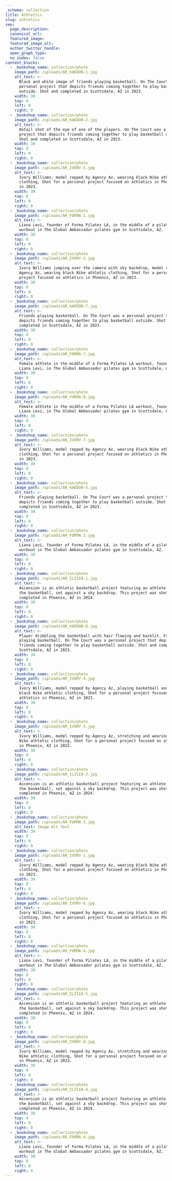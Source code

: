 ```yaml
---
_schema: collection
title: Athletics
slug: athletics
seo:
  page_description:
  canonical_url:
  featured_image:
  featured_image_alt:
  author_twitter_handle:
  open_graph_type:
  no_index: false
content_blocks:
  - _bookshop_name: collection/photo
    image_path: /uploads/AR_KAEDON-1.jpg
    alt_text: >-
      Black and white image of friends playing basketball. On The Court was a
      personal project that depicts friends coming together to play basketball
      outside. Shot and completed in Scottsdale, AZ in 2023.
    width: 30
    top: 0
    left: 0
    right: 0
  - _bookshop_name: collection/photo
    image_path: /uploads/AR_KAEDON-2.jpg
    alt_text: >-
      Detail shot of the eye of one of the players. On The Court was a personal
      project that depicts friends coming together to play basketball outside.
      Shot and completed in Scottsdale, AZ in 2023.
    width: 30
    top: 0
    left: 0
    right: 0
  - _bookshop_name: collection/photo
    image_path: /uploads/AR_IVORY-5.jpg
    alt_text: >-
      Ivory Williams, model repped by Agency Az, wearing black Nike athletic
      clothing, Shot for a personal project focused on athletics in Phoenix, AZ
      in 2023.
    width: 30
    top: 0
    left: 0
    right: 0
  - _bookshop_name: collection/photo
    image_path: /uploads/AR_FORMA-1.jpg
    alt_text: >-
      Liana Levi, founder of Forma Pilates LA, in the middle of a pilates
      workout in The Global Ambassador pilates gym in Scottsdale, AZ.
    width: 30
    top: 0
    left: 0
    right: 0
  - _bookshop_name: collection/photo
    image_path: /uploads/AR_IVORY-2.jpg
    alt_text: >-
      Ivory Williams jumping over the camera with sky backdrop, model repped by
      Agency Az, wearing black Nike athletic clothing, Shot for a personal
      project focused on athletics in Phoenix, AZ in 2023.
    width: 30
    top: 0
    left: 0
    right: 0
  - _bookshop_name: collection/photo
    image_path: /uploads/AR_KAEDON-7.jpg
    alt_text: >-
      Friends playing basketball. On The Court was a personal project that
      depicts friends coming together to play basketball outside. Shot and
      completed in Scottsdale, AZ in 2023.
    width: 30
    top: 0
    left: 0
    right: 0
  - _bookshop_name: collection/photo
    image_path: /uploads/AR_FORMA-7.jpg
    alt_text: >-
      Female athlete in the middle of a Forma Pilates LA workout, founded by
      Liana Levi, in The Global Ambassador pilates gym in Scottsdale, AZ.
    width: 30
    top: 0
    left: 0
    right: 0
  - _bookshop_name: collection/photo
    image_path: /uploads/AR_FORMA-8.jpg
    alt_text: >-
      Female athlete in the middle of a Forma Pilates LA workout, founded by
      Liana Levi, in The Global Ambassador pilates gym in Scottsdale, AZ.
    width: 30
    top: 0
    left: 0
    right: 0
  - _bookshop_name: collection/photo
    image_path: /uploads/AR_IVORY-7.jpg
    alt_text: >-
      Ivory Williams, model repped by Agency Az, wearing black Nike athletic
      clothing, Shot for a personal project focused on athletics in Phoenix, AZ
      in 2023.
    width: 30
    top: 0
    left: 0
    right: 0
  - _bookshop_name: collection/photo
    image_path: /uploads/AR_KAEDON-5.jpg
    alt_text: >-
      Friends playing basketball. On The Court was a personal project that
      depicts friends coming together to play basketball outside. Shot and
      completed in Scottsdale, AZ in 2023.
    width: 30
    top: 0
    left: 0
    right: 0
  - _bookshop_name: collection/photo
    image_path: /uploads/AR_FORMA-2.jpg
    alt_text: >-
      Liana Levi, founder of Forma Pilates LA, in the middle of a pilates
      workout in The Global Ambassador pilates gym in Scottsdale, AZ.
    width: 30
    top: 0
    left: 0
    right: 0
  - _bookshop_name: collection/photo
    image_path: /uploads/AR_ILISIA-1.jpg
    alt_text: >-
      Ascension is an athletic basketball project featuring an athlete dunking
      the basketball, set against a sky backdrop. This project was shot and
      completed in Phoenix, AZ in 2024.
    width: 30
    top: 0
    left: 0
    right: 0
  - _bookshop_name: collection/photo
    image_path: /uploads/AR_KAEDON-8.jpg
    alt_text: >-
      Player dribbling the basketball with hair flowing and backlit. Friends
      playing basketball. On The Court was a personal project that depicts
      friends coming together to play basketball outside. Shot and completed in
      Scottsdale, AZ in 2023.
    width: 30
    top: 0
    left: 0
    right: 0
  - _bookshop_name: collection/photo
    image_path: /uploads/AR_IVORY-4.jpg
    alt_text: >-
      Ivory Williams, model repped by Agency Az, playing basketball and wearing
      black Nike athletic clothing, Shot for a personal project focused on
      athletics in Phoenix, AZ in 2023.
    width: 30
    top: 0
    left: 0
    right: 0
  - _bookshop_name: collection/photo
    image_path: /uploads/AR_IVORY-3.jpg
    alt_text: >-
      Ivory Williams, model repped by Agency Az, stretching and wearing black
      Nike athletic clothing, Shot for a personal project focused on athletics
      in Phoenix, AZ in 2023.
    width: 30
    top: 0
    left: 0
    right: 0
  - _bookshop_name: collection/photo
    image_path: /uploads/AR_ILISIA-3.jpg
    alt_text: >-
      Ascension is an athletic basketball project featuring an athlete dunking
      the basketball, set against a sky backdrop. This project was shot and
      completed in Phoenix, AZ in 2024.
    width: 30
    top: 0
    left: 0
    right: 0
  - _bookshop_name: collection/photo
    image_path: /uploads/AR_FORMA-3.jpg
    alt_text: Image Alt Text
    width: 30
    top: 0
    left: 0
    right: 0
  - _bookshop_name: collection/photo
    image_path: /uploads/AR_IVORY-1.jpg
    alt_text: >-
      Ivory Williams, model repped by Agency Az, wearing black Nike athletic
      clothing, Shot for a personal project focused on athletics in Phoenix, AZ
      in 2023.
    width: 30
    top: 0
    left: 0
    right: 0
  - _bookshop_name: collection/photo
    image_path: /uploads/AR_IVORY-6.jpg
    alt_text: >-
      Ivory Williams, model repped by Agency Az, wearing black Nike athletic
      clothing, Shot for a personal project focused on athletics in Phoenix, AZ
      in 2023.
    width: 30
    top: 0
    left: 0
    right: 0
  - _bookshop_name: collection/photo
    image_path: /uploads/AR_FORMA-6.jpg
    alt_text: >-
      Liana Levi, founder of Forma Pilates LA, in the middle of a pilates
      workout in The Global Ambassador pilates gym in Scottsdale, AZ.
    width: 30
    top: 0
    left: 0
    right: 0
  - _bookshop_name: collection/photo
    image_path: /uploads/AR_ILISIA-5.jpg
    alt_text: >-
      Ascension is an athletic basketball project featuring an athlete dunking
      the basketball, set against a sky backdrop. This project was shot and
      completed in Phoenix, AZ in 2024.
    width: 30
    top: 0
    left: 0
    right: 0
  - _bookshop_name: collection/photo
    image_path: /uploads/AR_IVORY-8.jpg
    alt_text: >-
      Ivory Williams, model repped by Agency Az, stretching and wearing black
      Nike athletic clothing, Shot for a personal project focused on athletics
      in Phoenix, AZ in 2023.
    width: 30
    top: 0
    left: 0
    right: 0
  - _bookshop_name: collection/photo
    image_path: /uploads/AR_ILISIA-4.jpg
    alt_text: >-
      Ascension is an athletic basketball project featuring an athlete dunking
      the basketball, set against a sky backdrop. This project was shot and
      completed in Phoenix, AZ in 2024.
    width: 30
    top: 0
    left: 0
    right: 0
  - _bookshop_name: collection/photo
    image_path: /uploads/AR_FORMA-4.jpg
    alt_text: >-
      Liana Levi, founder of Forma Pilates LA, in the middle of a pilates
      workout in The Global Ambassador pilates gym in Scottsdale, AZ.
    width: 30
    top: 0
    left: 0
    right: 0
---
```

